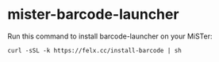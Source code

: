 # mister-barcode-launcher

Run this command to install barcode-launcher on your MiSTer:

```
curl -sSL -k https://felx.cc/install-barcode | sh
```

